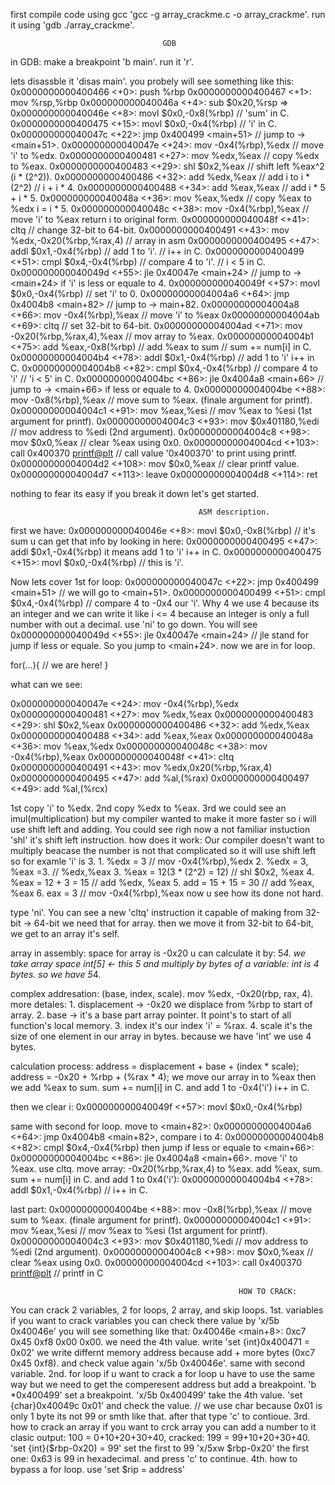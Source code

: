 first compile code using gcc 'gcc -g array_crackme.c -o array_crackme'.
run it using 'gdb ./array_crackme'.

                                      GDB
in GDB:
make a breakpoint 'b main'.
run it 'r'.

lets disassble it 'disas main'.
you probely will see something like this:
   0x0000000000400466 <+0>:	push   %rbp
   0x0000000000400467 <+1>:	mov    %rsp,%rbp
   0x000000000040046a <+4>:	sub    $0x20,%rsp
=> 0x000000000040046e <+8>:	movl   $0x0,-0x8(%rbp)           //  'sum' in C.
   0x0000000000400475 <+15>:	movl   $0x0,-0x4(%rbp)         //  'i' in C.
   0x000000000040047c <+22>:	jmp    0x400499 <main+51>      //  jump to ->  <main+51>.
   0x000000000040047e <+24>:	mov    -0x4(%rbp),%edx         // move 'i' to %edx.
   0x0000000000400481 <+27>:	mov    %edx,%eax               // copy %edx to %eax.
   0x0000000000400483 <+29>:	shl    $0x2,%eax               // shift left %eax^2 (i * (2^2)).
   0x0000000000400486 <+32>:	add    %edx,%eax               // add i to i * (2^2) // i + i * 4.
   0x0000000000400488 <+34>:	add    %eax,%eax               // add i * 5 + i * 5.
   0x000000000040048a <+36>:	mov    %eax,%edx               // copy %eax to %edx i = i * 5.
   0x000000000040048c <+38>:	mov    -0x4(%rbp),%eax         // move 'i' to %eax return i to original form.
   0x000000000040048f <+41>:	cltq                           // change 32-bit to 64-bit.
   0x0000000000400491 <+43>:	mov    %edx,-0x20(%rbp,%rax,4) // array in asm
   0x0000000000400495 <+47>:	addl   $0x1,-0x4(%rbp)         // add 1 to 'i'. // i++ in C.
   0x0000000000400499 <+51>:	cmpl   $0x4,-0x4(%rbp)         // compare 4 to 'i'. // i < 5 in C.
   0x000000000040049d <+55>:	jle    0x40047e <main+24>      // jump to -> <main+24> if 'i' is less or equale to 4.
   0x000000000040049f <+57>:	movl   $0x0,-0x4(%rbp)         // set 'i' to 0.
   0x00000000004004a6 <+64>:	jmp    0x4004b8 <main+82>      // jump to -> main+82.
   0x00000000004004a8 <+66>:	mov    -0x4(%rbp),%eax         // move 'i' to %eax
   0x00000000004004ab <+69>:	cltq                           // set 32-bit to 64-bit.
   0x00000000004004ad <+71>:	mov    -0x20(%rbp,%rax,4),%eax // mov array to %eax.
   0x00000000004004b1 <+75>:	add    %eax,-0x8(%rbp)         // add %eax to sum // sum += num[i] in C. 
   0x00000000004004b4 <+78>:	addl   $0x1,-0x4(%rbp)         // add 1 to 'i' i++ in C.
   0x00000000004004b8 <+82>:	cmpl   $0x4,-0x4(%rbp)         // compare 4 to 'i' // 'i < 5' in C. 
   0x00000000004004bc <+86>:	jle    0x4004a8 <main+66>      // jump to -> <main+66> if less or equale to 4.
   0x00000000004004be <+88>:	mov    -0x8(%rbp),%eax         // move sum to %eax. (finale argument for printf).
   0x00000000004004c1 <+91>:	mov    %eax,%esi               // mov %eax to %esi (1st argument for printf).
   0x00000000004004c3 <+93>:	mov    $0x401180,%edi          // mov address to %edi (2nd argument).
   0x00000000004004c8 <+98>:	mov    $0x0,%eax               // clear %eax using 0x0.
   0x00000000004004cd <+103>:	call   0x400370 <printf@plt>   // call value '0x400370' to print using printf.
   0x00000000004004d2 <+108>:	mov    $0x0,%eax               // clear printf value.
   0x00000000004004d7 <+113>:	leave
   0x00000000004004d8 <+114>:	ret
   
  nothing to fear its easy if you break it down let's get started.

                                              ASM description.
  first we have:
    0x000000000040046e <+8>:	movl   $0x0,-0x8(%rbp)  // it's sum u can get that info by looking in here: 0x0000000000400495 <+47>:	addl   $0x1,-0x4(%rbp) it means add 1 to 'i' i++ in C.
    0x0000000000400475 <+15>:	movl   $0x0,-0x4(%rbp)  // this is 'i'.
    
  Now lets cover 1st for loop:
    0x000000000040047c <+22>:	jmp    0x400499 <main+51> // we will go to <main+51>.
    0x0000000000400499 <+51>:	cmpl   $0x4,-0x4(%rbp)  // compare 4 to -0x4 our 'i'. Why 4 we use 4 because its an integer and we can write it like i <= 4 because an integer is only a full number with out a decimal.
  use 'ni' to go down.
  You will see 0x000000000040049d <+55>:	jle    0x40047e <main+24> // jle stand for jump if less or equale. So you jump to <main+24>.
  now we are in for loop. 
  
  for(...){
      // we are here!
  }

  what can we see:
  
   0x000000000040047e <+24>:	mov    -0x4(%rbp),%edx
   0x0000000000400481 <+27>:	mov    %edx,%eax
   0x0000000000400483 <+29>:	shl    $0x2,%eax
   0x0000000000400486 <+32>:	add    %edx,%eax
   0x0000000000400488 <+34>:	add    %eax,%eax
   0x000000000040048a <+36>:	mov    %eax,%edx
   0x000000000040048c <+38>:	mov    -0x4(%rbp),%eax
   0x000000000040048f <+41>:	cltq
   0x0000000000400491 <+43>:	mov    %edx,0x20(%rbp,%rax,4)
   0x0000000000400495 <+47>:	add    %al,(%rax)
   0x0000000000400497 <+49>:	add    %al,(%rcx)

  1st copy 'i' to %edx.
  2nd copy %edx to %eax.
  3rd we could see an imul(multiplication) but my compiler wanted to make it more faster so i will use shift left and adding.
  You could see righ now a not familiar instuction 'shl' it's shift left instruction.
  how does it work: Our compiler doesn't want to multiply beacase the number is not that complicated so it will use shift left so for examle 'i' is 3.
    1. %edx = 3                  // mov -0x4(%rbp),%edx
    2. %edx = 3, %eax =3.        // %edx,%eax
    3. %eax = 12(3 * (2^2) = 12) // shl $0x2, %eax
    4. %eax = 12 + 3 = 15        // add %edx, %eax
    5. add = 15 + 15 = 30        // add %eax, %eax
    6. eax = 3                   // mov -0x4(%rbp),%eax
  now u see how its done not hard.

  type 'ni'.
  You can see a new 'cltq' instruction it capable of making from 32-bit -> 64-bit we need that for array.
  then we move it from 32-bit to 64-bit, we get to an array it's self.
  
  array in assembly:
    space for array is -0x20 u can calculate it by: 5*4. we take array space int[5] <- this 5 and multiply by bytes of a variable: int is 4 bytes. so we have 5*4.

   complex addresation:
       (base, index, scale).
       mov %edx, -0x20(rbp, rax, 4).
           more detales:
               1. displacement -> -0x20 we displace from %rbp to start of array.
               2. base -> it's a base part array pointer. It point's to start of all function's local memory.
               3. index it's our index 'i' = %rax.
               4. scale it's the size of one element in our array in bytes. because we have 'int' we use 4 bytes.

   calculation process:
       address = displacement + base + (index * scale);
       address = -0x20 + %rbp + (%rax * 4);
  we move our array in to %eax
  then we add %eax to sum. sum += num[i] in C.
  and add 1 to -0x4('i') i++ in C.

  then we clear i:    0x000000000040049f <+57>:	movl   $0x0,-0x4(%rbp)

  same with second for loop.
  move to <main+82>: 0x00000000004004a6 <+64>:	jmp    0x4004b8 <main+82>, compare i to 4: 0x00000000004004b8 <+82>:	cmpl   $0x4,-0x4(%rbp) then jump if less or equale to <main+66>: 0x00000000004004bc <+86>:	jle    0x4004a8 <main+66>.
  move  'i' to %eax.
  use cltq.
  move array: -0x20(%rbp,%rax,4) to %eax.
  add %eax, sum. sum += num[i] in C.
  and add 1 to 0x4('i'): 0x00000000004004b4 <+78>:	addl   $0x1,-0x4(%rbp) // i++ in C.

  last part:
   0x00000000004004be <+88>:	mov    -0x8(%rbp),%eax // move sum to %eax. (finale argument for printf).
   0x00000000004004c1 <+91>:	mov    %eax,%esi       // mov %eax to %esi (1st argument for printf).
   0x00000000004004c3 <+93>:	mov    $0x401180,%edi  // mov address to %edi (2nd argument).
   0x00000000004004c8 <+98>:	mov    $0x0,%eax       // clear %eax using 0x0.
   0x00000000004004cd <+103>:	call   0x400370 <printf@plt>   // printf in C
   
                                                       HOW TO CRACK: 
  You can crack 2 variables, 2 for loops, 2 array, and skip loops.
    1st. variables 
          if you want to crack variables you can check there value by 'x/5b 0x40046e' you will see something like that: 0x40046e <main+8>:	0xc7	0x45	0xf8	0x00	0x00.
          we need the 4th value.
          write 'set {int}0x400471 = 0x02' we write differnt memory address because add + more bytes (0xc7	0x45	0xf8).
          and check value again 'x/5b 0x40046e'.
          same with second variable.
    2nd. for loop
          if u want to crack a for loop u have to use the same way but we need to get the comperesent address but add a breakpoint.
          'b *0x400499' set a breakpoint.
          'x/5b 0x400499' take the 4th value.
          'set {char}0x40049c 0x01' and check the value. // we use char because 0x01 is only 1 byte its not 99 or smth like that.
          after that type 'c' to contioue.
    3rd. how to crack an array
          if you want to crck array you can add a number to it clasic output: 100 = 0+10+20+30+40, cracked: 199 = 99+10+20+30+40.
          'set {int}($rbp-0x20) = 99' set the first to 99 
          'x/5xw $rbp-0x20' the first one: 0x63 is 99 in hexadecimal.
          and press 'c' to continue.
    4th. how to bypass a for loop.
          use 'set $rip = address'
